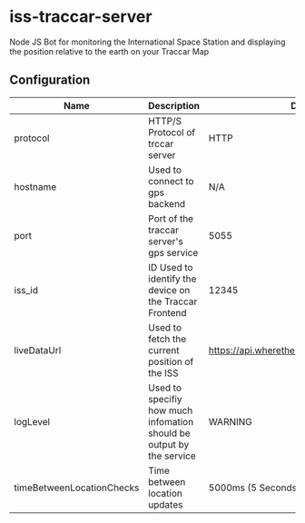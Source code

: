 # iss-traccar-server

Node JS Bot for monitoring the International Space Station and displaying the position relative to the earth on your Traccar Map


## Configuration

| Name | Description | Default | Required |
| ---- | ------ | ------- | -------- |
| protocol | HTTP/S Protocol of trccar server | HTTP | True |
| hostname | Used to connect to gps backend | N/A | True |
| port | Port of the traccar server's gps service | 5055 | True |
| iss_id | ID Used to identify the device on the Traccar Frontend | 12345 | True |
| liveDataUrl | Used to fetch the current position of the ISS | https://api.wheretheiss.at/v1/satellites/25544 | True |
| logLevel | Used to specifiy how much infomation should be output by the service | WARNING | False |
| timeBetweenLocationChecks | Time between location updates | 5000ms (5 Seconds) | True |
